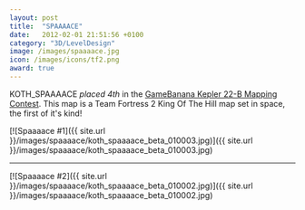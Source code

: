```yaml
---
layout: post
title:  "SPAAAACE"
date:   2012-02-01 21:51:56 +0100
category: "3D/LevelDesign"
image: /images/spaaaace.jpg
icon: /images/icons/tf2.png
award: true
---
```


KOTH_SPAAAACE _placed 4th_ in the <a href="https://gamebanana.com/contests/winners/16">GameBanana Kepler 22-B Mapping Contest</a>. This map is a Team Fortress 2 King Of The Hill map set in space, the first of it's kind!

[![Spaaaace #1]({{ site.url }}/images/spaaaace/koth_spaaaace_beta_010003.jpg)]({{ site.url }}/images/spaaaace/koth_spaaaace_beta_010003.jpg)
<hr>
[![Spaaaace #2]({{ site.url }}/images/spaaaace/koth_spaaaace_beta_010002.jpg)]({{ site.url }}/images/spaaaace/koth_spaaaace_beta_010002.jpg)
